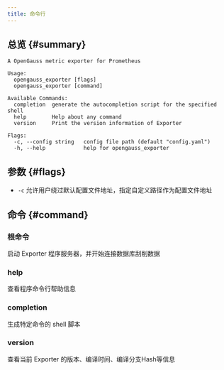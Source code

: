 ```yaml
--- 
title: 命令行
---
```


## 总览 {#summary}
```text
A OpenGauss metric exporter for Prometheus

Usage:
  opengauss_exporter [flags]
  opengauss_exporter [command]

Available Commands:
  completion  generate the autocompletion script for the specified shell
  help        Help about any command
  version     Print the version information of Exporter

Flags:
  -c, --config string   config file path (default "config.yaml")
  -h, --help            help for opengauss_exporter
```

## 参数 {#flags}
- `-c` 允许用户绕过默认配置文件地址，指定自定义路径作为配置文件地址

## 命令 {#command}
### 根命令
启动 Exporter 程序服务器，并开始连接数据库刮削数据

### help
查看程序命令行帮助信息

### completion
生成特定命令的 shell 脚本

### version
查看当前 Exporter 的版本、编译时间、编译分支Hash等信息